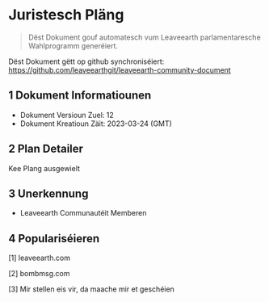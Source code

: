 # Juristesch Pläng

>Dëst Dokument gouf automatesch vum Leaveearth parlamentaresche Wahlprogramm generéiert.

Dëst Dokument gëtt op github synchroniséiert: https://github.com/leaveearthgit/leaveearth-community-document

## 1 Dokument Informatiounen

- Dokument Versioun Zuel: 12
- Dokument Kreatioun Zäit: 2023-03-24 (GMT)

## 2 Plan Detailer

Kee Plang ausgewielt

## 3 Unerkennung
* Leaveearth Communautéit Memberen

## 4 Populariséieren
[1] leaveearth.com

[2] bombmsg.com

[3] Mir stellen eis vir, da maache mir et geschéien